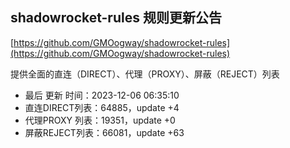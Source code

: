 ## shadowrocket-rules 规则更新公告

[https://github.com/GMOogway/shadowrocket-rules](https://github.com/GMOogway/shadowrocket-rules)

提供全面的直连（DIRECT）、代理（PROXY）、屏蔽（REJECT）列表
- 最后 更新 时间：2023-12-06 06:35:10
- 直连DIRECT列表：64885，update +4
- 代理PROXY 列表：19351，update +0
- 屏蔽REJECT列表：66081，update +63